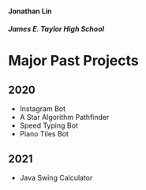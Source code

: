 #### Jonathan Lin
##### James E. Taylor High School

# Major Past Projects
## 2020
- Instagram Bot
- A Star Algorithm Pathfinder
- Speed Typing Bot
- Piano Tiles Bot

## 2021
- Java Swing Calculator
